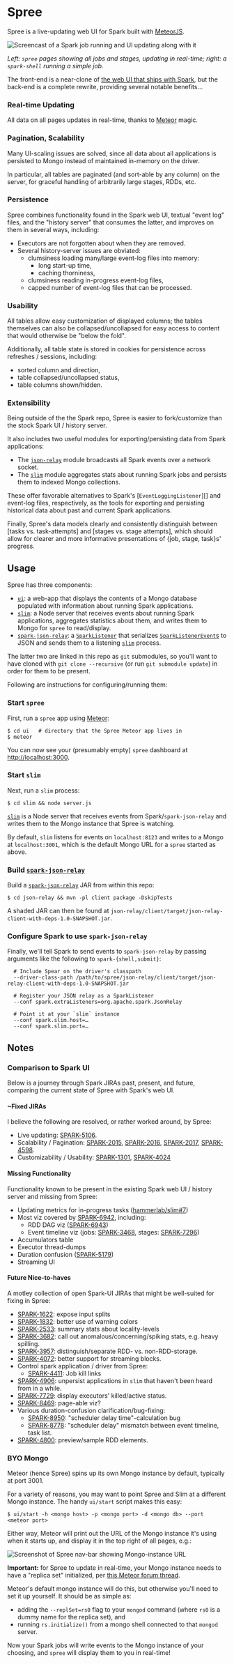 # Spree
Spree is a live-updating web UI for Spark built with [MeteorJS][Meteor].

![Screencast of a Spark job running and UI updating along with it](http://f.cl.ly/items/3r0C1J1Z1v472s1u1F14/Screen%20Recording%202015-07-06%20at%2001.31%20PM.gif)

*Left: `spree` pages showing all jobs and stages, updating in real-time; right: a `spark-shell` running a simple job.*

The front-end is a near-clone of [the web UI that ships with Spark](https://spark.apache.org/docs/1.4.0/spark-standalone.html#monitoring-and-logging), but the back-end is a complete rewrite, providing several notable benefits…

### Real-time Updating
All data on all pages updates in real-time, thanks to [Meteor][] magic.

### Pagination, Scalability
Many UI-scaling issues are solved, since all data about all applications is persisted to Mongo instead of maintained in-memory on the driver.

In particular, all tables are paginated (and sort-able by any column) on the server, for graceful handling of arbitrarily large stages, RDDs, etc.

### Persistence
Spree combines functionality found in the Spark web UI, textual "event log" files, and the "history server" that consumes the latter, and improves on them in several ways, including:

* Executors are not forgotten about when they are removed.
* Several history-server issues are obviated:
  * clumsiness loading many/large event-log files into memory:
    * long start-up time,
    * caching thorniness,
  * clumsiness reading in-progress event-log files,
  * capped number of event-log files that can be processed.

### Usability
All tables allow easy customization of displayed columns; the tables themselves can also be collapsed/uncollapsed for easy access to content that would otherwise be "below the fold".

Additionally, all table state is stored in cookies for persistence across refreshes / sessions, including:
* sorted column and direction, 
* table collapsed/uncollapsed status, 
* table columns shown/hidden.

### Extensibility
Being outside of the the Spark repo, Spree is easier to fork/customize than the stock Spark UI / history server.

It also includes two useful modules for exporting/persisting data from Spark applications:

* The [`json-relay`][] module broadcasts all Spark events over a network socket.
* The [`slim`][] module aggregates stats about running Spark jobs and persists them to indexed Mongo collections.

These offer favorable alternatives to Spark's [`EventLoggingListener`][] and event-log files, respectively, as the tools for exporting and persisting historical data about past and current Spark applications.

Finally, Spree's data models clearly and consistently distinguish between [tasks vs. task-attempts] and [stages vs. stage attempts], which should allow for clearer and more informative presentations of {job, stage, task}s' progress.

## Usage
Spree has three components:

* [`ui`][]: a web-app that displays the contents of a Mongo database populated with information about running Spark applications.
* [`slim`][]: a Node server that receives events about running Spark applications, aggregates statistics about them, and writes them to Mongo for `spree` to read/display.
* [`spark-json-relay`][]: a [`SparkListener`][] that serializes [`SparkListenerEvent`s](https://github.com/apache/spark/blob/658814c898bec04c31a8e57f8da0103497aac6ec/core/src/main/scala/org/apache/spark/scheduler/SparkListener.scala#L32-L128) to JSON and sends them to a listening [`slim`][] process.

The latter two are linked in this repo as `git` submodules, so you'll want to have cloned with `git clone --recursive` (or run `git submodule update`) in order for them to be present.

Following are instructions for configuring/running them:

### Start `spree`
First, run a `spree` app using [Meteor][]:

```
$ cd ui   # directory that the Spree Meteor app lives in
$ meteor
```

You can now see your (presumably empty) `spree` dashboard at [http://localhost:3000](http://localhost:3000).

### Start `slim`
Next, run a `slim` process:

```
$ cd slim && node server.js
```

[`slim`][] is a Node server that receives events from Spark/`spark-json-relay` and writes them to the Mongo instance that Spree is watching. 

By default, `slim` listens for events on `localhost:8123` and writes to a Mongo at `localhost:3001`, which is the default Mongo URL for a `spree` started as above.


### Build [`spark-json-relay`][]
Build a [`spark-json-relay`][] JAR from within this repo:

```
$ cd json-relay && mvn -pl client package -DskipTests
```

A shaded JAR can then be found at `json-relay/client/target/json-relay-client-with-deps-1.0-SNAPSHOT.jar`.


### Configure Spark to use `spark-json-relay`
Finally, we'll tell Spark to send events to `spark-json-relay` by passing arguments like the following to `spark-{shell,submit}`:

```
  # Include Spear on the driver's classpath
  --driver-class-path /path/to/spree/json-relay/client/target/json-relay-client-with-deps-1.0-SNAPSHOT.jar
  
  # Register your JSON relay as a SparkListener
  --conf spark.extraListeners=org.apache.spark.JsonRelay
  
  # Point it at your `slim` instance
  --conf spark.slim.host=…
  --conf spark.slim.port=…
```

## Notes

### Comparison to Spark UI
Below is a journey through Spark JIRAs past, present, and future, comparing the current state of Spree with Spark's web UI.

#### ~Fixed JIRAs
I believe the following are resolved, or rather worked around, by Spree:
* Live updating: [SPARK-5106](https://issues.apache.org/jira/browse/SPARK-5106).
* Scalability / Pagination: [SPARK-2015](https://issues.apache.org/jira/browse/SPARK-2015), [SPARK-2016](https://issues.apache.org/jira/browse/SPARK-2016), [SPARK-2017](https://issues.apache.org/jira/browse/SPARK-2017), [SPARK-4598](https://issues.apache.org/jira/browse/SPARK-4598).
* Customizability / Usability: [SPARK-1301](https://issues.apache.org/jira/browse/SPARK-1301), [SPARK-4024](https://issues.apache.org/jira/browse/SPARK-4024)


#### Missing Functionality
Functionality known to be present in the existing Spark web UI / history server and missing from Spree:
* Updating metrics for in-progress tasks ([hammerlab/slim#7](https://github.com/hammerlab/slim/issues/7))
* Most viz covered by [SPARK-6942](https://issues.apache.org/jira/browse/SPARK-6942), including:
  * RDD DAG viz ([SPARK-6943](https://issues.apache.org/jira/browse/SPARK-6943))
  * Event timeline viz (jobs: [SPARK-3468](https://issues.apache.org/jira/browse/SPARK-3468), stages: [SPARK-7296](https://issues.apache.org/jira/browse/SPARK-7296))
* Accumulators table
* Executor thread-dumps
* Duration confusion ([SPARK-5179](https://issues.apache.org/jira/browse/SPARK-5179))
* Streaming UI

#### Future Nice-to-haves
A motley collection of open Spark-UI JIRAs that might be well-suited for fixing in Spree:
* [SPARK-1622](https://issues.apache.org/jira/browse/SPARK-1622): expose input splits
* [SPARK-1832](https://issues.apache.org/jira/browse/SPARK-1832): better use of warning colors
* [SPARK-2533](https://issues.apache.org/jira/browse/SPARK-2533): summary stats about locality-levels
* [SPARK-3682](https://issues.apache.org/jira/browse/SPARK-3682): call out anomalous/concerning/spiking stats, e.g. heavy spilling.
* [SPARK-3957](https://issues.apache.org/jira/browse/SPARK-3957): distinguish/separate RDD- vs. non-RDD-storage.
* [SPARK-4072](https://issues.apache.org/jira/browse/SPARK-4072): better support for streaming blocks.
* Control spark application / driver from Spree:
  * [SPARK-4411](https://issues.apache.org/jira/browse/SPARK-4411): Job kill links
* [SPARK-4906](https://issues.apache.org/jira/browse/SPARK-4906): unpersist applications in `slim` that haven't been heard from in a while.
* [SPARK-7729](https://issues.apache.org/jira/browse/SPARK-7729): display executors' killed/active status.
* [SPARK-8469](https://issues.apache.org/jira/browse/SPARK-8469): page-able viz?
* Various duration-confusion clarification/bug-fixing:
  * [SPARK-8950](https://issues.apache.org/jira/browse/SPARK-8950): "scheduler delay time"-calculation bug
  * [SPARK-8778](https://issues.apache.org/jira/browse/SPARK-8778): "scheduler delay" mismatch between event timeline, task list.
* [SPARK-4800](https://issues.apache.org/jira/browse/SPARK-4800): preview/sample RDD elements.

### BYO Mongo
Meteor (hence Spree) spins up its own Mongo instance by default, typically at port 3001.

For a variety of reasons, you may want to point Spree and Slim at a different Mongo instance. The handy `ui/start` script makes this easy:

```
$ ui/start -h <mongo host> -p <mongo port> -d <mongo db> --port <meteor port>
```

Either way, Meteor will print out the URL of the Mongo instance it's using when it starts up, and display it in the top right of all pages, e.g.:

![Screenshot of Spree nav-bar showing Mongo-instance URL](http://f.cl.ly/items/0f3Q441H2G1q1X0j1j3G/Screen%20Shot%202015-06-16%20at%2012.22.53%20AM.png)

**Important:** for Spree to update in real-time, your Mongo instance needs to have a "replica set" initialized, per [this Meteor forum thread](https://forums.meteor.com/t/polling-for-external-mongo-changes/4151).

Meteor's default mongo instance will do this, but otherwise you'll need to set it up yourself. It should be as simple as:
* adding the `--replSet=rs0` flag to your `mongod` command (where `rs0` is a dummy name for the replica set), and
* running `rs.initialize()` from a mongo shell connected to that `mongod` server.

Now your Spark jobs will write events to the Mongo instance of your choosing, and `spree` will display them to you in real-time!

[`ui`]: https://github.com/hammerlab/spree/tree/master/ui
[Meteor]: https://www.meteor.com/
[`slim`]: https://github.com/hammerlab/slim
[`json-relay`]: https://github.com/hammerlab/spark-json-relay
[`spark-json-relay`]: https://github.com/hammerlab/spark-json-relay
[`SparkListener`]: https://github.com/apache/spark/blob/658814c898bec04c31a8e57f8da0103497aac6ec/core/src/main/scala/org/apache/spark/scheduler/SparkListener.scala#L137
